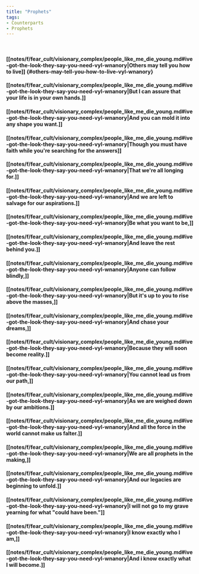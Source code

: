 ```yaml
---
title: "Prophets"
tags:
- Counterparts
- Prophets
---
```

&nbsp;
#### [[notes/f/fear_cult/visionary_complex/people_like_me_die_young.md#ive-got-the-look-they-say-you-need-vyl-wnanory|Others may tell you how to live]] {#others-may-tell-you-how-to-live-vyl-wnanory}
#### [[notes/f/fear_cult/visionary_complex/people_like_me_die_young.md#ive-got-the-look-they-say-you-need-vyl-wnanory|But I can assure that your life is in your own hands.]]
#### [[notes/f/fear_cult/visionary_complex/people_like_me_die_young.md#ive-got-the-look-they-say-you-need-vyl-wnanory|And you can mold it into any shape you want.]]
#### [[notes/f/fear_cult/visionary_complex/people_like_me_die_young.md#ive-got-the-look-they-say-you-need-vyl-wnanory|Though you must have faith while you're searching for the answers]]
#### [[notes/f/fear_cult/visionary_complex/people_like_me_die_young.md#ive-got-the-look-they-say-you-need-vyl-wnanory|That we're all longing for.]]
#### [[notes/f/fear_cult/visionary_complex/people_like_me_die_young.md#ive-got-the-look-they-say-you-need-vyl-wnanory|And we are left to salvage for our aspirations.]]
#### [[notes/f/fear_cult/visionary_complex/people_like_me_die_young.md#ive-got-the-look-they-say-you-need-vyl-wnanory|Be what you want to be,]]
#### [[notes/f/fear_cult/visionary_complex/people_like_me_die_young.md#ive-got-the-look-they-say-you-need-vyl-wnanory|And leave the rest behind you.]]
#### [[notes/f/fear_cult/visionary_complex/people_like_me_die_young.md#ive-got-the-look-they-say-you-need-vyl-wnanory|Anyone can follow blindly,]]
#### [[notes/f/fear_cult/visionary_complex/people_like_me_die_young.md#ive-got-the-look-they-say-you-need-vyl-wnanory|But it's up to you to rise above the masses,]]
#### [[notes/f/fear_cult/visionary_complex/people_like_me_die_young.md#ive-got-the-look-they-say-you-need-vyl-wnanory|And chase your dreams,]]
#### [[notes/f/fear_cult/visionary_complex/people_like_me_die_young.md#ive-got-the-look-they-say-you-need-vyl-wnanory|Because they will soon become reality.]]
#### [[notes/f/fear_cult/visionary_complex/people_like_me_die_young.md#ive-got-the-look-they-say-you-need-vyl-wnanory|You cannot lead us from our path,]]
#### [[notes/f/fear_cult/visionary_complex/people_like_me_die_young.md#ive-got-the-look-they-say-you-need-vyl-wnanory|As we are weighed down by our ambitions.]]
#### [[notes/f/fear_cult/visionary_complex/people_like_me_die_young.md#ive-got-the-look-they-say-you-need-vyl-wnanory|And all the force in the world cannot make us falter.]]
#### [[notes/f/fear_cult/visionary_complex/people_like_me_die_young.md#ive-got-the-look-they-say-you-need-vyl-wnanory|We are all prophets in the making,]]
#### [[notes/f/fear_cult/visionary_complex/people_like_me_die_young.md#ive-got-the-look-they-say-you-need-vyl-wnanory|And our legacies are beginning to unfold.]]
#### [[notes/f/fear_cult/visionary_complex/people_like_me_die_young.md#ive-got-the-look-they-say-you-need-vyl-wnanory|I will not go to my grave yearning for what "could have been."]]
#### [[notes/f/fear_cult/visionary_complex/people_like_me_die_young.md#ive-got-the-look-they-say-you-need-vyl-wnanory|I know exactly who I am,]]
#### [[notes/f/fear_cult/visionary_complex/people_like_me_die_young.md#ive-got-the-look-they-say-you-need-vyl-wnanory|And i know exactly what I will become.]]
